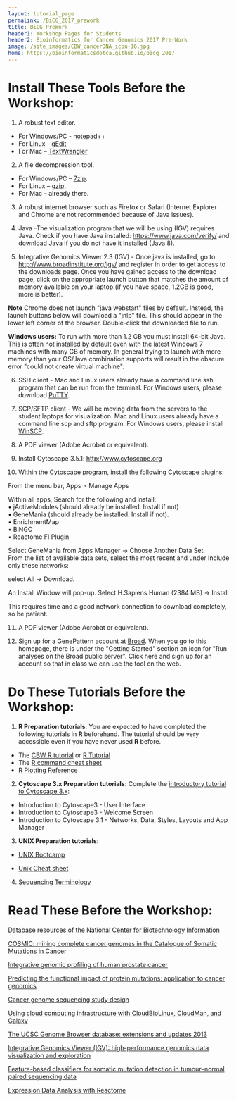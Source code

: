 ```yaml
---
layout: tutorial_page
permalink: /BiCG_2017_prework
title: BiCG PreWork
header1: Workshop Pages for Students
header2: Bioinformatics for Cancer Genomics 2017 Pre-Work
image: /site_images/CBW_cancerDNA_icon-16.jpg
home: https://bioinformaticsdotca.github.io/bicg_2017
---
```


# Install These Tools Before the Workshop:

1) A robust text editor.   

* For Windows/PC - [notepad++](http://notepad-plus-plus.org/)  
* For Linux - [gEdit](http://projects.gnome.org/gedit/)  
* For Mac – [TextWrangler](http://www.barebones.com/products/textwrangler/download.html)

2) A file decompression tool.  

* For Windows/PC – [7zip](http://www.7-zip.org/).  
* For Linux – [gzip](http://www.gzip.org).   
* For Mac – already there.

3) A robust internet browser such as Firefox or Safari (Internet Explorer and Chrome are not recommended because of Java issues).

4) Java -The visualization program that we will be using (IGV) requires Java. Check if you have Java installed: https://www.java.com/verify/ and download Java if you do not have it installed (Java 8).  

5) Integrative Genomics Viewer 2.3 (IGV) - Once java is installed, go to http://www.broadinstitute.org/igv/ and register in order to get access to the downloads page. Once you have gained access to the download page, click on the appropriate launch button that matches the amount of memory available on your laptop (if you have space, 1.2GB is good, more is better).   

**Note** Chrome does not launch "java webstart" files by default. Instead, the launch buttons below will download a "jnlp" file. This should appear in the lower left corner of the browser. Double-click the downloaded file to run.   

**Windows users:** To run with more than 1.2 GB you must install 64-bit Java. This is often not installed by default even with the latest Windows 7 machines with many GB of memory. In general trying to launch with more memory than your OS/Java combination supports will result in the obscure error "could not create virtual machine".  

6) SSH client - Mac and Linux users already have a command line ssh program that can be run from the terminal. For Windows users, please download [PuTTY](http://www.chiark.greenend.org.uk/~sgtatham/putty/download.html).  

7) SCP/SFTP client - We will be moving data from the servers to the student laptops for visualization. Mac and Linux users already have a command line scp and sftp program. For Windows users, please install [WinSCP](http://winscp.net/eng/download.php).  

8) A PDF viewer (Adobe Acrobat or equivalent).  

9) Install Cytoscape 3.5.1: http://www.cytoscape.org  

10) Within the Cytoscape program, install the following Cytoscape plugins:

From the menu bar, Apps > Manage Apps  

Within all apps, Search for the following and install:    
• jActiveModules (should already be installed. Install if not)  
• GeneMania (should already be installed. Install if not).  
• EnrichmentMap  
• BiNGO  
• Reactome FI Plugin  

Select GeneMania from Apps Manager → Choose Another Data Set.  
From the list of available data sets, select the most recent and under Include only these networks:  

select All → Download.  

An Install Window will pop-up. Select H.Sapiens Human (2384 MB) → Install  

This requires time and a good network connection to download completely, so be patient.  

11) A PDF viewer (Adobe Acrobat or equivalent).

12) Sign up for a GenePattern account at [Broad](http://www.broadinstitute.org/cancer/software/genepattern/). When you go to this homepage, there is under the "Getting Started" section an icon for "Run analyses on the Broad public server". Click here and sign up for an account so that in class we can use the tool on the web.


# Do These Tutorials Before the Workshop:

1) **R Preparation tutorials**: You are expected to have completed the following tutorials in **R** beforehand. The tutorial should be very accessible even if you have never used **R** before.

* The [CBW R tutorial](http://bioinformatics-ca.github.io/CBW_R_Tutorial/) or [R Tutorial](http://www.cyclismo.org/tutorial/R/) 
* The [R command cheat sheet](https://github.com/bioinformaticsdotca/bioinformaticsdotca.github.io/blob/master/resources/R_Short-refcard.pdf)
* [R Plotting Reference](https://github.com/bioinformatics-ca/bioinformatics-ca.github.io/blob/master/resources/Plotting.Reference.ipynb)

2) **Cytoscape 3.x Preparation tutorials**: Complete the [introductory tutorial to Cytoscape 3.x](http://opentutorials.cgl.ucsf.edu/index.php/Portal:Cytoscape3): 

* Introduction to Cytoscape3 - User Interface
* Introduction to Cytoscape3 - Welcome Screen
* Introduction to Cytoscape 3.1 - Networks, Data, Styles, Layouts and App Manager

3) **UNIX Preparation tutorials**:  

* [UNIX Bootcamp](http://rik.smith-unna.com/command_line_bootcamp/?id=9xnbkx6eaof)

* [Unix Cheat sheet](http://www.rain.org/~mkummel/unix.html) 

4) [Sequencing Terminology](http://www.ncbi.nlm.nih.gov/projects/genome/glossary.shtml)

# Read These Before the Workshop:
  
[Database resources of the National Center for Biotechnology Information](http://www.ncbi.nlm.nih.gov/pubmed/26615191)

[COSMIC: mining complete cancer genomes in the Catalogue of Somatic Mutations in Cancer](http://www.ncbi.nlm.nih.gov/pubmed/20952405/)

[Integrative genomic profiling of human prostate cancer](http://www.ncbi.nlm.nih.gov/pubmed/20579941)

[Predicting the functional impact of protein mutations: application to cancer genomics](http://www.ncbi.nlm.nih.gov/pubmed/21727090)

[Cancer genome sequencing study design](http://www.ncbi.nlm.nih.gov/pubmed/23594910)

[Using cloud computing infrastructure with CloudBioLinux, CloudMan, and Galaxy](http://www.ncbi.nlm.nih.gov/pubmed/22700313)

[The UCSC Genome Browser database: extensions and updates 2013](http://www.ncbi.nlm.nih.gov/pubmed/23155063)

[Integrative Genomics Viewer (IGV): high-performance genomics data visualization and exploration](http://www.ncbi.nlm.nih.gov/pubmed/22517427)

[Feature-based classifiers for somatic mutation detection in tumour–normal paired sequencing data](http://www.ncbi.nlm.nih.gov/pubmed/22084253)

[Expression Data Analysis with Reactome](http://www.ncbi.nlm.nih.gov/pubmed/25754994)
